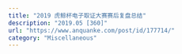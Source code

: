 ```yaml
---
title: "2019 虎鲸杯电子取证大赛赛后复盘总结"
description: "2019.05 [360]"
url: "https://www.anquanke.com/post/id/177714/"
category: "Miscellaneous"
---
```

